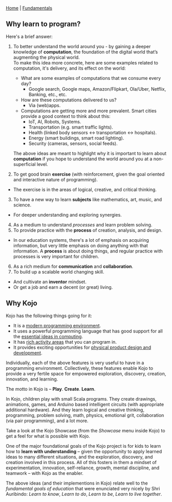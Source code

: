 <div class="nav">
  <a href="../index.html">Home</a> | <a href="../fundamentals-index.html">Fundamentals</a>
</div>

## Why learn to program?

Here's a brief answer:

1. To better understand the world around you - by gaining a deeper knowledge of **computation**, the foundation of the digital world that’s augmenting the physical world.  
To make this idea more concrete, here are some examples related to computation, it's delivery, and its effect on the world:
    * What are some examples of computations that we consume every day? 
        * Google search, Google maps, Amazon/Flipkart, Ola/Uber, Netflix, Banking, etc., etc.
    * How are these computations delivered to us?
        * Via (web)apps.
    * Computations are getting more and more prevalent. Smart cities provide a good context to think about this:
      * IoT, AI, Robots, Systems.
      * Transportation (e.g. smart traffic lights).
      * Health (linked body sensors ↔ transportation ↔ hospitals).
      * Energy (smart buildings, smart road lighting).
      * Security (cameras, sensors, social feeds).

    The above ideas are meant to highlight why it is important to learn about **computation** if you hope to understand the world around you at a non-superficial level.
2. To get good brain **exercise** (with reinforcement, given the goal oriented and interactive nature of programming).
  * The exercise is in the areas of logical, creative, and critical thinking.
3. To have a new way to learn **subjects** like mathematics, art, music, and science.
  * For deeper understanding and exploring synergies.
4. As a medium to understand *processes* and learn problem solving.
5. To provide practice with the **process** of creation, analysis, and design.
  * In our education systems, there's a lot of emphasis on acquiring information, but very little emphasis on doing anything with that information. A **process** is about doing things, and regular practice with processes is very important for children.
6. As a rich medium for **communication** and **collaboration**.
7. To build up a scalable world changing skill.
  * And cultivate an **inventor** mindset.
  * Or get a job and earn a decent (or great) living.


## Why Kojo
Kojo has the following things going for it:
* It is a [modern programming environment](../reference/kojo-env-strengths.html).
* It uses a powerful programming language that has good support for all the [essential ideas in computing](../reference/kojo-env-strengths.html#a-powerful-language). 
* It has [rich activity areas](../index.html) that you can program in.
* It provides exciting opportunities for [physical product design and development](../reference/kojo-env-strengths.html#physical-product-development-opportunities).

Individually, each of the above features is very useful to have in a programming environment. Collectively, these features enable Kojo to provide a very fertile space for empowered exploration, discovery, creation, innovation, and learning.

The motto in Kojo is – **Play**. **Create**. **Learn**.

In Kojo, children play with small Scala programs. They create drawings, animations, games, and Arduino based intelligent circuits (with appropriate additional hardware). And they learn logical and creative thinking, programming, problem solving, math, physics, emotional grit, collaboration (via pair programming), and a lot more.

Take a look at the Kojo Showcase (from the *Showcase* menu inside Kojo) to get a feel for what is possible with Kojo.

One of the major foundational goals of the Kojo project is for kids to learn how to **learn with understanding** – given the opportunity to apply learned ideas to many different situations, and the exploration, discovery, and creation involved in this process. All of this fosters in them a mindset of experimentation, innovation, self-reliance, growth, mental discipline, and teamwork – with Kojo as the enabler.

The above ideas (and their implementions in Kojo) relate well to the *fundamental goals of education* that were enunciated very nicely by Shri Auribindo: 
*Learn to know*, *Learn to do*, *Learn to be*, *Learn to live together*.
